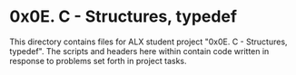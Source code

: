 # 0x0E. C - Structures, typedef
This directory contains files for ALX student project "0x0E. C - Structures, typedef". The scripts and headers here within contain code written in response to problems set forth in project tasks.
